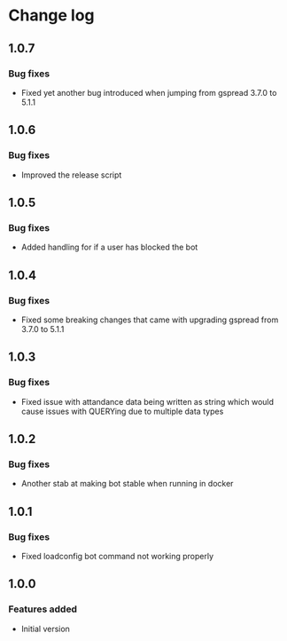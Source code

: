 # Change log
## 1.0.7
### Bug fixes
- Fixed yet another bug introduced when jumping from gspread 3.7.0 to 5.1.1

## 1.0.6
### Bug fixes
- Improved the release script

## 1.0.5
### Bug fixes
- Added handling for if a user has blocked the bot

## 1.0.4
### Bug fixes
- Fixed some breaking changes that came with upgrading gspread from 3.7.0 to 5.1.1

## 1.0.3
### Bug fixes
- Fixed issue with attandance data being written as string which would cause issues with QUERYing due to multiple data types

## 1.0.2
### Bug fixes
- Another stab at making bot stable when running in docker

## 1.0.1
### Bug fixes
- Fixed loadconfig bot command not working properly

## 1.0.0
### Features added
- Initial version
